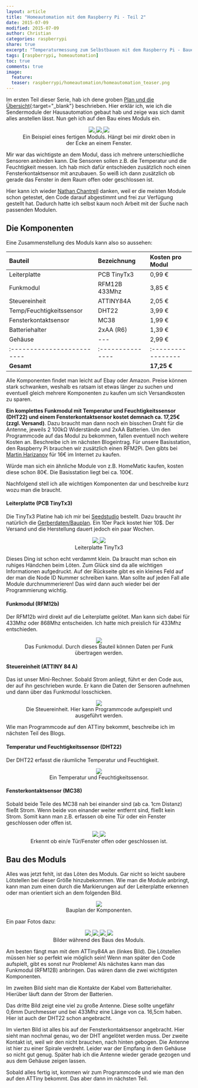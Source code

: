 ```yaml
---
layout: article
title: "Homeautomation mit dem Raspberry Pi - Teil 2"
date: 2015-07-09
modified: 2015-07-09
author: Christian
categories: raspberrypi
share: true
excerpt: "Temperaturmessung zum Selbstbauen mit dem Raspberry Pi - Bauen der Funkmodule"
tags: [raspberrypi, homeautomation]
toc: true
comments: true
image:
  feature: 
  teaser: raspberrypi/homeautomation/homeautomation_teaser.png
---
```


Im ersten Teil dieser Serie, hab ich dene groben [Plan und die Übersicht](../HomeAutomation){:target="_blank"} beschrieben. Hier erklär ich, wie ich die Sendermodule der Hausautomation gebaut hab und zeige was sich damit alles anstellen lässt.
Nun geh ich auf den Bau eines Moduls ein. 

<figure class="third" style="text-align: center">
	<a href="{{ site.url }}/images/raspberrypi/homeautomation/fertiges_modul.jpg">
		<img src="{{ site.url }}/images/raspberrypi/homeautomation/fertiges_modul_small.jpg">
	</a>
	<a href="{{ site.url }}/images/raspberrypi/homeautomation/fertiges_modul2.jpg">
		<img src="{{ site.url }}/images/raspberrypi/homeautomation/fertiges_modul2_small.jpg">
	</a>
	<a href="{{ site.url }}/images/raspberrypi/homeautomation/fertiges_modul3.jpg">
		<img src="{{ site.url }}/images/raspberrypi/homeautomation/fertiges_modul3_small.jpg">
	</a>
	<figcaption>
		Ein Beispiel eines fertigen Moduls. Hängt bei mir direkt oben in der Ecke an einem Fenster.
	</figcaption>
</figure>

Mir war das wichtigste an dem Modul, dass ich mehrere unterschiedliche Sensoren anbinden kann. Die Sensoren sollen z.B. die Temperatur und die Feuchtigkeit messen. Ich hab mich dafür entschieden zusätzlich noch einen Fensterkontaktsensor mit anzubauen. So weiß ich dann zusätzlich ob gerade das Fenster in dem Raum offen oder geschlossen ist.

Hier kann ich wieder <a href="http://nathan.chantrell.net/">Nathan Chantrell</a> danken, weil er die meisten Module schon getestet, den Code darauf abgestimmt und frei zur Verfügung gestellt hat. Dadurch hatte ich selbst kaum noch Arbeit mit der Suche nach passenden Modulen.

## Die Komponenten

Eine Zusammenstellung des Moduls kann also so aussehen:

| Bauteil                  | Bezeichnung    | Kosten pro Modul |
|:-------------------------|:---------------|:-----------------|
| Leiterplatte             | PCB TinyTx3    | 0,99 €           |
| Funkmodul                | RFM12B  433Mhz | 3,85 €           |
| Steuereinheit            | ATTINY84A      | 2,05 €           |
| Temp/Feuchtigkeitssensor | DHT22          | 3,99 €           |
| Fensterkontaktsensor     | MC38           | 1,99 €           |
| Batteriehalter           | 2xAA (R6)      | 1,39 €           |
| Gehäuse                  | ---            | 2,99 €           |
|:-------------------------|:---------------|:-----------------|
| **Gesamt**               |                | **17,25 €**      |

Alle Komponenten findet man leicht auf Ebay oder Amazon. Preise können stark schwanken, weshalb es ratsam ist etwas länger zu suchen und eventuell gleich mehrere Komponenten zu kaufen um sich Versandkosten zu sparen.

**Ein komplettes Funkmodul mit Temperatur und Feuchtigkeitssensor (DHT22) und einem Fensterkontaktsensor kostet demnach ca. 17,25€ (zzgl. Versand)**. Dazu braucht man dann noch ein bisschen Draht für die Antenne, jeweils 2 100k&#8486; Widerstände und 2xAA Batterien. Um den Programmcode auf das Modul zu bekommen, fallen eventuell noch weitere Kosten an. Beschreibe ich im nächsten Blogeintrag. Für unsere Basisstation, den Raspberry Pi brauchen wir zusätzlich einen RFM2Pi. Den gibts bei <a href="https://harizanov.com/shop/">Martin Harizanov</a> für 16€ im Internet zu kaufen.

Würde man sich ein ähnliche Module von z.B. HomeMatic kaufen, kosten diese schon 80€. Die Basisstation liegt bei ca. 100€.

Nachfolgend stell ich alle wichtigen Komponenten dar und beschreibe kurz wozu man die braucht.

#### Leiterplatte (PCB TinyTx3)

Die TinyTx3 Platine hab ich mir bei <a href="http://www.seeedstudio.com/service/index.php?r=pcb">Seedstudio</a> bestellt. Dazu braucht ihr natürlich die <a href="http://nathan.chantrell.net/downloads/arduino/tinytx3/tinytx3_gerbers.zip">Gerberdaten/Bauplan</a>. Ein 10er Pack kostet hier 10$. Der Versand und die Herstellung dauert jedoch ein paar Wochen.

<figure style="text-align: center">
	<a href="{{ site.url }}/images/raspberrypi/homeautomation/pcb.jpg">
		<img src="{{ site.url }}/images/raspberrypi/homeautomation/pcb_small.jpg">
	</a>
	<a href="{{ site.url }}/images/raspberrypi/homeautomation/pcbback.jpg">
		<img src="{{ site.url }}/images/raspberrypi/homeautomation/pcbback_small.jpg">
	</a>
	<figcaption>
		Leiterplatte TinyTx3
	</figcaption>
</figure>

Dieses Ding ist schon echt verdammt klein. Da braucht man schon ein ruhiges Händchen beim Löten. Zum Glück sind da alle wichtigen Informationen aufgedruckt. Auf der Rückseite gibt es ein kleines Feld auf der man die Node ID Nummer schreiben kann. Man sollte auf jeden Fall alle Module durchnummerieren! Das wird dann auch wieder bei der Programmierung wichtig.

#### Funkmodul (RFM12b)

Der RFM12b wird direkt auf die Leiterplatte gelötet. Man kann sich dabei für 433Mhz oder 868Mhz entscheiden. Ich hatte mich preislich für 433Mhz entschieden.

<figure style="text-align: center">
	<img src="{{ site.url }}/images/raspberrypi/homeautomation/RFM12B.jpg">
	<figcaption>
		Das Funkmodul. Durch dieses Bauteil können Daten per Funk übertragen werden.
	</figcaption>
</figure>

#### Steuereinheit (ATTINY 84 A)

Das ist unser Mini-Rechner. Sobald Strom anliegt, führt er den Code aus, der auf ihn geschrieben wurde. Er kann die Daten der Sensoren aufnehmen und dann über das Funkmodul losschicken.

<figure style="text-align: center">
	<a href="{{ site.url }}/images/raspberrypi/homeautomation/ATTINY84A.jpg">
		<img src="{{ site.url }}/images/raspberrypi/homeautomation/ATTINY84A_small.jpg">
	</a>
	<figcaption>
		Die Steuereinheit. Hier kann Programmcode aufgespielt und ausgeführt werden.
	</figcaption>
</figure>

Wie man Programmcode auf den ATTiny bekommt, beschreibe ich im nächsten Teil des Blogs.

#### Temperatur und Feuchtigkeitssensor (DHT22)

Der DHT22 erfasst die räumliche Temperatur und Feuchtigkeit. 

<figure style="text-align: center">
	<img src="{{ site.url }}/images/raspberrypi/homeautomation/dht22.jpg">
	<figcaption>
		Ein Temperatur und Feuchtigkeitssensor.
	</figcaption>
</figure>

#### Fensterkontaktsensor (MC38)

Sobald beide Teile des MC38 nah bei einander sind (ab ca. 1cm Distanz) fließt Strom. Wenn beide von einander weiter entfernt sind, fließt kein Strom. Somit kann man z.B. erfassen ob eine Tür oder ein Fenster geschlossen oder offen ist.

<figure class="half" style="text-align: center">
	<a href="{{ site.url }}/images/raspberrypi/homeautomation/MC38.jpg">
		<img src="{{ site.url }}/images/raspberrypi/homeautomation/MC38_small.jpg">
	</a>
	<a href="{{ site.url }}/images/raspberrypi/homeautomation/MC38_1.jpg">
		<img src="{{ site.url }}/images/raspberrypi/homeautomation/MC38_1_small.jpg">
	</a>
	<figcaption>
		Erkennt ob ein/e Tür/Fenster offen oder geschlossen ist.
	</figcaption>
</figure>


## Bau des Moduls

Alles was jetzt fehlt, ist das Löten des Moduls. Gar nicht so leicht saubere Lötstellen bei dieser Größe hinzubekommen. Wie man die Module anbringt, kann man zum einen durch die Markierungen auf der Leiterplatte erkennen oder man orientiert sich an dem folgenden Bild.

<figure style="text-align: center">
	<a href="{{ site.url }}/images/raspberrypi/homeautomation/bauplan_tinytx3.png">
		<img src="{{ site.url }}/images/raspberrypi/homeautomation/bauplan_tinytx3_small.png">
	</a>
	<figcaption>
		Bauplan der Komponenten.
	</figcaption>
</figure>

Ein paar Fotos dazu: 

<figure class="fourth" style="text-align: center">
	<a href="{{ site.url }}/images/raspberrypi/homeautomation/bau_1.jpg">
		<img src="{{ site.url }}/images/raspberrypi/homeautomation/bau_1_small.jpg">
	</a>
	<a href="{{ site.url }}/images/raspberrypi/homeautomation/bau_2.jpg">
		<img src="{{ site.url }}/images/raspberrypi/homeautomation/bau_2_small.jpg">
	</a>
	<a href="{{ site.url }}/images/raspberrypi/homeautomation/bau_3.jpg">
		<img src="{{ site.url }}/images/raspberrypi/homeautomation/bau_3_small.jpg">
	</a>
	<a href="{{ site.url }}/images/raspberrypi/homeautomation/bau_4.jpg">
		<img src="{{ site.url }}/images/raspberrypi/homeautomation/bau_4_small.jpg">
	</a>
	<figcaption>
		Bilder während des Baus des Moduls.
	</figcaption>
</figure>

Am besten fängt man mit dem ATTiny84A an (linkes Bild). Die Lötstellen müssen hier so perfekt wie möglich sein! Wenn man später den Code aufspielt, gibt es sonst nur Probleme! Als nächstes kann man das Funkmodul (RFM12B) anbringen. Das wären dann die zwei wichtigsten Komponenten.

Im zweiten Bild sieht man die Kontakte der Kabel vom Batteriehalter. Hierüber läuft dann der Strom der Batterien. 

Das dritte Bild zeigt eine viel zu große Antenne. Diese sollte ungefähr 0,6mm Durchmesser und bei 433Mhz eine Länge von ca. 16,5cm haben. Hier ist auch der DHT22 schon angebracht.

Im vierten Bild ist alles bis auf der Fensterkontaktsensor angebracht. Hier sieht man nochmal genau, wo der DHT angelötet werden muss. Der zweite Kontakt ist, weil wir den nicht brauchen, nach hinten gebogen.
Die Antenne ist hier zu einer Spirale verdreht. Leider war der Empfang in dem Gehäuse so nicht gut genug. Später hab ich die Antenne wieder gerade gezogen und aus dem Gehäuse zeigen lassen.

Sobald alles fertig ist, kommen wir zum Programmcode und wie man den auf den ATTiny bekommt. Das aber dann im nächsten Teil.
